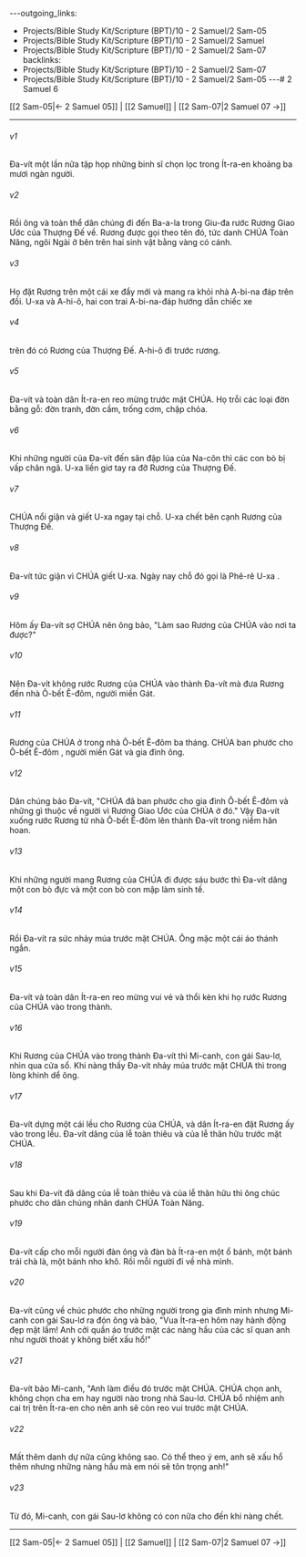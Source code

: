 ---outgoing_links:
  - Projects/Bible Study Kit/Scripture (BPT)/10 - 2 Samuel/2 Sam-05
  - Projects/Bible Study Kit/Scripture (BPT)/10 - 2 Samuel/2 Samuel
  - Projects/Bible Study Kit/Scripture (BPT)/10 - 2 Samuel/2 Sam-07
backlinks:
  - Projects/Bible Study Kit/Scripture (BPT)/10 - 2 Samuel/2 Sam-07
  - Projects/Bible Study Kit/Scripture (BPT)/10 - 2 Samuel/2 Sam-05
---# 2 Samuel 6

[[2 Sam-05|← 2 Samuel 05]] | [[2 Samuel]] | [[2 Sam-07|2 Samuel 07 →]]
***



###### v1 
Đa-vít một lần nữa tập họp những binh sĩ chọn lọc trong Ít-ra-en khoảng ba mươi ngàn người. 

###### v2 
Rồi ông và toàn thể dân chúng đi đến Ba-a-la trong Giu-đa rước Rương Giao Ước của Thượng Đế về. Rương được gọi theo tên đó, tức danh CHÚA Toàn Năng, ngôi Ngài ở bên trên hai sinh vật bằng vàng có cánh. 

###### v3 
Họ đặt Rương trên một cái xe đẩy mới và mang ra khỏi nhà A-bi-na đáp trên đồi. U-xa và A-hi-ô, hai con trai A-bi-na-đáp hướng dẫn chiếc xe 

###### v4 
trên đó có Rương của Thượng Đế. A-hi-ô đi trước rương. 

###### v5 
Đa-vít và toàn dân Ít-ra-en reo mừng trước mặt CHÚA. Họ trỗi các loại đờn bằng gỗ: đờn tranh, đờn cầm, trống cơm, chập chỏa. 

###### v6 
Khi những người của Đa-vít đến sân đập lúa của Na-côn thì các con bò bị vấp chân ngã. U-xa liền giơ tay ra đỡ Rương của Thượng Đế. 

###### v7 
CHÚA nổi giận và giết U-xa ngay tại chỗ. U-xa chết bên cạnh Rương của Thượng Đế. 

###### v8 
Đa-vít tức giận vì CHÚA giết U-xa. Ngày nay chỗ đó gọi là Phê-rê U-xa . 

###### v9 
Hôm ấy Đa-vít sợ CHÚA nên ông bảo, "Làm sao Rương của CHÚA vào nơi ta được?" 

###### v10 
Nên Đa-vít không rước Rương của CHÚA vào thành Đa-vít mà đưa Rương đến nhà Ô-bết Ê-đôm, người miền Gát. 

###### v11 
Rương của CHÚA ở trong nhà Ô-bết Ê-đôm ba tháng. CHÚA ban phước cho Ô-bết Ê-đôm , người miền Gát và gia đình ông. 

###### v12 
Dân chúng bảo Đa-vít, "CHÚA đã ban phước cho gia đình Ô-bết Ê-đôm và những gì thuộc về người vì Rương Giao Ước của CHÚA ở đó." Vậy Đa-vít xuống rước Rương từ nhà Ô-bết Ê-đôm lên thành Đa-vít trong niềm hân hoan. 

###### v13 
Khi những người mang Rương của CHÚA đi được sáu bước thì Đa-vít dâng một con bò đực và một con bò con mập làm sinh tế. 

###### v14 
Rồi Đa-vít ra sức nhảy múa trước mặt CHÚA. Ông mặc một cái áo thánh ngắn. 

###### v15 
Đa-vít và toàn dân Ít-ra-en reo mừng vui vẻ và thổi kèn khi họ rước Rương của CHÚA vào trong thành. 

###### v16 
Khi Rương của CHÚA vào trong thành Đa-vít thì Mi-canh, con gái Sau-lơ, nhìn qua cửa sổ. Khi nàng thấy Đa-vít nhảy múa trước mặt CHÚA thì trong lòng khinh dể ông. 

###### v17 
Đa-vít dựng một cái lều cho Rương của CHÚA, và dân Ít-ra-en đặt Rương ấy vào trong lều. Đa-vít dâng của lễ toàn thiêu và của lễ thân hữu trước mặt CHÚA. 

###### v18 
Sau khi Đa-vít đã dâng của lễ toàn thiêu và của lễ thân hữu thì ông chúc phước cho dân chúng nhân danh CHÚA Toàn Năng. 

###### v19 
Đa-vít cấp cho mỗi người đàn ông và đàn bà Ít-ra-en một ổ bánh, một bánh trái chà là, một bánh nho khô. Rồi mỗi người đi về nhà mình. 

###### v20 
Đa-vít cũng về chúc phước cho những người trong gia đình mình nhưng Mi-canh con gái Sau-lơ ra đón ông và bảo, "Vua Ít-ra-en hôm nay hành động đẹp mặt lắm! Anh cởi quần áo trước mặt các nàng hầu của các sĩ quan anh như người thoát y không biết xấu hổ!" 

###### v21 
Đa-vít bảo Mi-canh, "Anh làm điều đó trước mặt CHÚA. CHÚA chọn anh, không chọn cha em hay người nào trong nhà Sau-lơ. CHÚA bổ nhiệm anh cai trị trên Ít-ra-en cho nên anh sẽ còn reo vui trước mặt CHÚA. 

###### v22 
Mất thêm danh dự nữa cũng không sao. Có thể theo ý em, anh sẽ xấu hổ thêm nhưng những nàng hầu mà em nói sẽ tôn trọng anh!" 

###### v23 
Từ đó, Mi-canh, con gái Sau-lơ không có con nữa cho đến khi nàng chết.

***
[[2 Sam-05|← 2 Samuel 05]] | [[2 Samuel]] | [[2 Sam-07|2 Samuel 07 →]]
